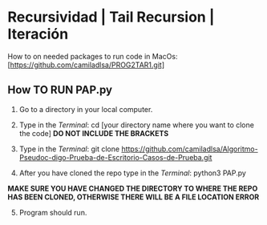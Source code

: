 # Recursividad | Tail Recursion | Iteración

How to on needed packages to run code in MacOs: [https://github.com/camiladlsa/PROG2TAR1.git]

## How TO RUN PAP.py 

1. Go to a directory in your local computer. 

2. Type in the _Terminal_: cd [your directory name where you want to clone the code] **DO NOT INCLUDE THE BRACKETS**

3. Type in the _Terminal_: git clone https://github.com/camiladlsa/Algoritmo-Pseudoc-digo-Prueba-de-Escritorio-Casos-de-Prueba.git

4. After you have cloned the repo type in the _Terminal_: python3 PAP.py 

**MAKE SURE YOU HAVE CHANGED THE DIRECTORY TO WHERE THE REPO HAS BEEN CLONED, OTHERWISE THERE WILL BE A FILE LOCATION ERROR**

5. Program should run. 
